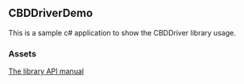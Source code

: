 ## CBDDriverDemo
This is a sample c# application to show the CBDDriver library usage. 
### Assets
[The library API manual](https://Rototype.github.io/CBDDriverDemo/)
